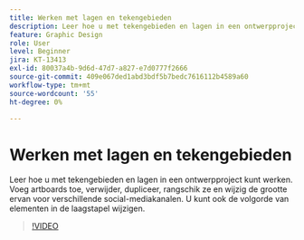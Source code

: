 ```yaml
---
title: Werken met lagen en tekengebieden
description: Leer hoe u met tekengebieden en lagen in een ontwerpproject kunt werken
feature: Graphic Design
role: User
level: Beginner
jira: KT-13413
exl-id: 80037a4b-9d6d-47d7-a827-e7d0777f2666
source-git-commit: 409e067ded1abd3bdf5b7bedc7616112b4589a60
workflow-type: tm+mt
source-wordcount: '55'
ht-degree: 0%

---
```


# Werken met lagen en tekengebieden

Leer hoe u met tekengebieden en lagen in een ontwerpproject kunt werken. Voeg artboards toe, verwijder, dupliceer, rangschik ze en wijzig de grootte ervan voor verschillende social-mediakanalen. U kunt ook de volgorde van elementen in de laagstapel wijzigen.

>[!VIDEO](https://video.tv.adobe.com/v/3420214?quality=12&learn=on&hidetitle=true)
